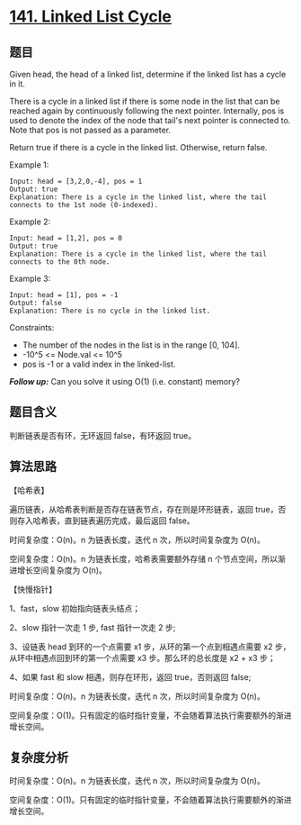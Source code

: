 # [141. Linked List Cycle](https://leetcode.com/problems/linked-list-cycle/)

## 题目

Given head, the head of a linked list, determine if the linked list has a cycle in it.

There is a cycle in a linked list if there is some node in the list that can be reached again 
by continuously following the next pointer. Internally, pos is used to denote the index of the 
node that tail's next pointer is connected to. Note that pos is not passed as a parameter.

Return true if there is a cycle in the linked list. Otherwise, return false.

Example 1:
```
Input: head = [3,2,0,-4], pos = 1
Output: true
Explanation: There is a cycle in the linked list, where the tail connects to the 1st node (0-indexed).
```

Example 2:
```
Input: head = [1,2], pos = 0
Output: true
Explanation: There is a cycle in the linked list, where the tail connects to the 0th node.
```

Example 3:
```
Input: head = [1], pos = -1
Output: false
Explanation: There is no cycle in the linked list.
```

Constraints:
- The number of the nodes in the list is in the range [0, 104].
- -10^5 <= Node.val <= 10^5
- pos is -1 or a valid index in the linked-list.

***Follow up:*** Can you solve it using O(1) (i.e. constant) memory?

## 题目含义

判断链表是否有环，无环返回 false，有环返回 true。

## 算法思路

【哈希表】

遍历链表，从哈希表判断是否存在链表节点，存在则是环形链表，返回 true，否则存入哈希表，直到链表遍历完成，最后返回 false。

时间复杂度：O(n)。n 为链表长度，迭代 n 次，所以时间复杂度为 O(n)。

空间复杂度：O(n)。n 为链表长度，哈希表需要额外存储 n 个节点空间，所以渐进增长空间复杂度为 O(n)。

【快慢指针】

1、fast，slow 初始指向链表头结点；

2、slow 指针一次走 1 步, fast 指针一次走 2 步;

3、设链表 head 到环的一个点需要 x1 步，从环的第一个点到相遇点需要 x2 步，从环中相遇点回到环的第一个点需要 x3 步。那么环的总⻓度是 x2 + x3 步；

4、如果 fast 和 slow 相遇，则存在环形，返回 true，否则返回 false;

时间复杂度：O(n)。n 为链表长度，迭代 n 次，所以时间复杂度为 O(n)。

空间复杂度：O(1)。只有固定的临时指针变量，不会随着算法执行需要额外的渐进增长空间。

## 复杂度分析

时间复杂度：O(n)。n 为链表长度，迭代 n 次，所以时间复杂度为 O(n)。

空间复杂度：O(1)。只有固定的临时指针变量，不会随着算法执行需要额外的渐进增长空间。